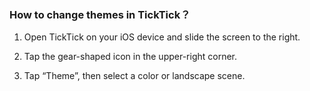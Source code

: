 ### How to change themes in TickTick？

1. Open TickTick on your iOS device and slide the screen to the right.

2. Tap the gear-shaped icon in the upper-right corner.

3. Tap “Theme”, then select a color or landscape scene.

